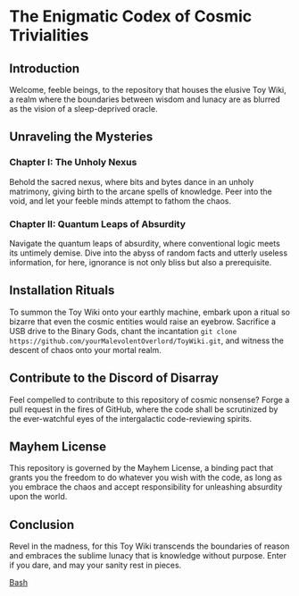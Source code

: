 # The Enigmatic Codex of Cosmic Trivialities

## Introduction

Welcome, feeble beings, to the repository that houses the elusive Toy Wiki, a realm where the boundaries between wisdom and lunacy are as blurred as the vision of a sleep-deprived oracle.

## Unraveling the Mysteries

### Chapter I: The Unholy Nexus

Behold the sacred nexus, where bits and bytes dance in an unholy matrimony, giving birth to the arcane spells of knowledge. Peer into the void, and let your feeble minds attempt to fathom the chaos.

### Chapter II: Quantum Leaps of Absurdity

Navigate the quantum leaps of absurdity, where conventional logic meets its untimely demise. Dive into the abyss of random facts and utterly useless information, for here, ignorance is not only bliss but also a prerequisite.

## Installation Rituals

To summon the Toy Wiki onto your earthly machine, embark upon a ritual so bizarre that even the cosmic entities would raise an eyebrow. Sacrifice a USB drive to the Binary Gods, chant the incantation `git clone https://github.com/yourMalevolentOverlord/ToyWiki.git`, and witness the descent of chaos onto your mortal realm.

## Contribute to the Discord of Disarray

Feel compelled to contribute to this repository of cosmic nonsense? Forge a pull request in the fires of GitHub, where the code shall be scrutinized by the ever-watchful eyes of the intergalactic code-reviewing spirits.

## Mayhem License

This repository is governed by the Mayhem License, a binding pact that grants you the freedom to do whatever you wish with the code, as long as you embrace the chaos and accept responsibility for unleashing absurdity upon the world.

## Conclusion

Revel in the madness, for this Toy Wiki transcends the boundaries of reason and embraces the sublime lunacy that is knowledge without purpose. Enter if you dare, and may your sanity rest in pieces.

[Bash](Linux/bash.md)

